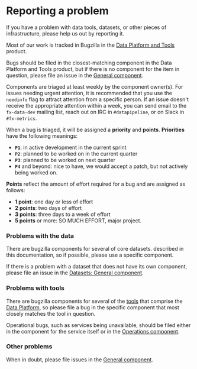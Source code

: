 # Reporting a problem

If you have a problem with data tools, datasets, or other pieces of infrastructure,
please help us out by reporting it.

Most of our work is tracked in Bugzilla in the [Data Platform and Tools](https://bugzilla.mozilla.org/enter_bug.cgi?product=Data%20Platform%20and%20Tools) product.

Bugs should be filed in the closest-matching component in the Data Platform and Tools
product, but if there is no component for the item in question, please file an issue
in the [General component](https://bugzilla.mozilla.org/enter_bug.cgi?product=Data%20Platform%20and%20Tools&component=General).

Components are triaged at least weekly by the component owner(s). For issues needing
urgent attention, it is recommended that you use the `needinfo` flag to attract attention
from a specific person. If an issue doesn't receive the appropriate attention within a
week, you can send email to the `fx-data-dev` mailing list, reach out on IRC
in `#datapipeline`, or on Slack in `#fx-metrics`.

When a bug is triaged, it will be assigned a **priority** and **points**. **Priorities** have the
following meanings:

- **`P1`**: in active development in the current sprint
- **`P2`**: planned to be worked on in the current quarter
- **`P3`**: planned to be worked on next quarter
- **`P4`** and beyond: nice to have, we would accept a patch, but not actively being worked on.

**Points** reflect the amount of effort required for a bug and are assigned as follows:

- **1 point**: one day or less of effort
- **2 points**: two days of effort
- **3 points**: three days to a week of effort
- **5 points** or more: SO MUCH EFFORT, major project.

### Problems with the data

There are bugzilla components for several of core datasets.
described in this documentation, so if possible, please use a specific component.

If there is a problem with a dataset that does not have its own component, please
file an issue in the [Datasets: General component](https://bugzilla.mozilla.org/enter_bug.cgi?product=Data%20Platform%20and%20Tools&component=Datasets%3A%20General).

### Problems with tools

There are bugzilla components for several of the [tools](../tools/interfaces.md) that
comprise the [Data Platform](https://bugzilla.mozilla.org/enter_bug.cgi?product=Data%20Platform%20and%20Tools),
so please file a bug in the specific component that most closely matches the
tool in question.

Operational bugs, such as services being unavailable, should be filed either in
the component for the service itself or in the [Operations component](https://bugzilla.mozilla.org/enter_bug.cgi?product=Data%20Platform%20and%20Tools&component=Operations).

### Other problems

When in doubt, please file issues in the [General component](https://bugzilla.mozilla.org/enter_bug.cgi?product=Data%20Platform%20and%20Tools&component=General).

